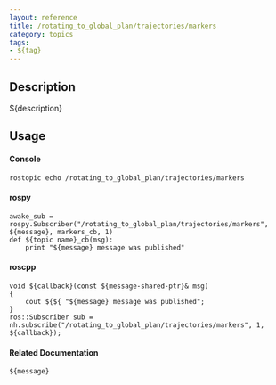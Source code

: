 ```yaml
---
layout: reference
title: /rotating_to_global_plan/trajectories/markers
category: topics
tags: 
- ${tag}
---
```


## Description
${description}

## Usage
#### Console
```
rostopic echo /rotating_to_global_plan/trajectories/markers
```

#### rospy
```
awake_sub = rospy.Subscriber("/rotating_to_global_plan/trajectories/markers", ${message}, markers_cb, 1)
def ${topic name}_cb(msg):
    print "${message} message was published"
```

#### roscpp
```
void ${callback}(const ${message-shared-ptr}& msg)
{
    cout ${${ "${message} message was published";
}
ros::Subscriber sub = nh.subscribe("/rotating_to_global_plan/trajectories/markers", 1, ${callback});
```

#### Related Documentation
``${message}``  